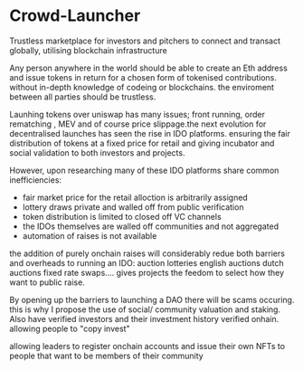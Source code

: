 # Crowd-Launcher
Trustless marketplace for investors and pitchers to connect and transact globally, utilising blockchain infrastructure  


Any person anywhere in the world should be able to create an Eth address and issue tokens in return for a chosen form of tokenised contributions. without in-depth knowledge of codeing or blockchains. the enviroment between all parties should be trustless.  

Launhing tokens over uniswap has many issues; front running, order rematching , MEV and of course price slippage.the next evolution for decentralised launches has seen the rise in IDO platforms. ensuring the fair distribution of tokens at a fixed price for retail and giving incubator and social validation to both investors and projects.

However, upon researching many of these IDO platforms share common inefficiencies:
- fair market price for the retail alloction is arbitrarily assigned
- lottery draws private and walled off from public verification
- token distribution is limited to closed off VC channels 
- the IDOs themselves are walled off communities and not aggregated
- automation of raises is not available  

the addition of purely onchain raises will considerably redue both barriers and overheads to running an IDO:
auction lotteries 
english auctions
dutch auctions
fixed rate swaps....
gives projects the feedom to select how they want to public raise. 


By opening up the barriers to launching a DAO there will be scams occuring. this is why I propose the use of social/ community valuation and staking. Also have verified investors and their investment history verified onhain. allowing people to "copy invest"

allowing leaders to register onchain accounts and issue their own NFTs to people that want to be members of their community 
